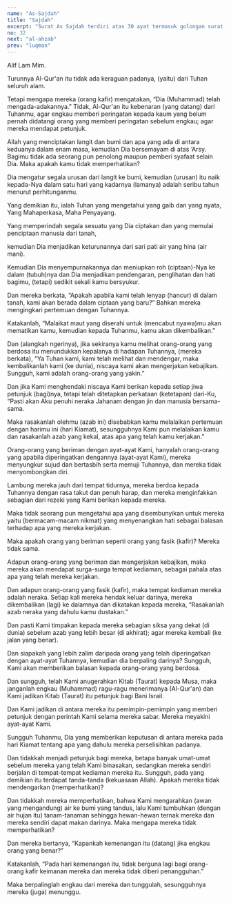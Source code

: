```yaml
---
name: "As-Sajdah"
title: "Sajdah"
excerpt: "Surat As Sajdah terdiri atas 30 ayat termasuk golongan surat Makkiyah diturunkan sesudah surat Al Mu'minuun. Dinamakan As Sajdah berhubung pada surat ini terdapat ayat sajdah, yaitu ayat yang kelima belas."
no: 32
next: "al-ahzab"
prev: "luqman"
---
```


<span id='1' class='verse' title="QS As-Sajdah: 1">Alif Lam Mim.</span>

<span id='2' class='verse' title="QS As-Sajdah: 2">Turunnya Al-Qur'an itu tidak ada keraguan padanya, (yaitu) dari Tuhan seluruh alam.</span>

<span id='3' class='verse' title="QS As-Sajdah: 3">Tetapi mengapa mereka (orang kafir) mengatakan, “Dia (Muhammad) telah mengada-adakannya.” Tidak, Al-Qur'an itu kebenaran (yang datang) dari Tuhanmu, agar engkau memberi peringatan kepada kaum yang belum pernah didatangi orang yang memberi peringatan sebelum engkau; agar mereka mendapat petunjuk.</span>

<span id='4' class='verse' title="QS As-Sajdah: 4">Allah yang menciptakan langit dan bumi dan apa yang ada di antara keduanya dalam enam masa, kemudian Dia bersemayam di atas ‘Arsy. Bagimu tidak ada seorang pun penolong maupun pemberi syafaat selain Dia. Maka apakah kamu tidak memperhatikan?</span>

<span id='5' class='verse' title="QS As-Sajdah: 5">Dia mengatur segala urusan dari langit ke bumi, kemudian (urusan) itu naik kepada-Nya dalam satu hari yang kadarnya (lamanya) adalah seribu tahun menurut perhitunganmu.</span>

<span id='6' class='verse' title="QS As-Sajdah: 6">Yang demikian itu, ialah Tuhan yang mengetahui yang gaib dan yang nyata, Yang Mahaperkasa, Maha Penyayang.</span>

<span id='7' class='verse' title="QS As-Sajdah: 7">Yang memperindah segala sesuatu yang Dia ciptakan dan yang memulai penciptaan manusia dari tanah,</span>

<span id='8' class='verse' title="QS As-Sajdah: 8">kemudian Dia menjadikan keturunannya dari sari pati air yang hina (air mani).</span>

<span id='9' class='verse' title="QS As-Sajdah: 9">Kemudian Dia menyempurnakannya dan meniupkan roh (ciptaan)-Nya ke dalam (tubuh)nya dan Dia menjadikan pendengaran, penglihatan dan hati bagimu, (tetapi) sedikit sekali kamu bersyukur.</span>

<span id='10' class='verse' title="QS As-Sajdah: 10">Dan mereka berkata, “Apakah apabila kami telah lenyap (hancur) di dalam tanah, kami akan berada dalam ciptaan yang baru?” Bahkan mereka mengingkari pertemuan dengan Tuhannya.</span>

<span id='11' class='verse' title="QS As-Sajdah: 11">Katakanlah, “Malaikat maut yang diserahi untuk (mencabut nyawa)mu akan mematikan kamu, kemudian kepada Tuhanmu, kamu akan dikembalikan.”</span>

<span id='12' class='verse' title="QS As-Sajdah: 12">Dan (alangkah ngerinya), jika sekiranya kamu melihat orang-orang yang berdosa itu menundukkan kepalanya di hadapan Tuhannya, (mereka berkata), “Ya Tuhan kami, kami telah melihat dan mendengar, maka kembalikanlah kami (ke dunia), niscaya kami akan mengerjakan kebajikan. Sungguh, kami adalah orang-orang yang yakin.”</span>

<span id='13' class='verse' title="QS As-Sajdah: 13">Dan jika Kami menghendaki niscaya Kami berikan kepada setiap jiwa petunjuk (bagi)nya, tetapi telah ditetapkan perkataan (ketetapan) dari-Ku, “Pasti akan Aku penuhi neraka Jahanam dengan jin dan manusia bersama-sama.</span>

<span id='14' class='verse' title="QS As-Sajdah: 14">Maka rasakanlah olehmu (azab ini) disebabkan kamu melalaikan pertemuan dengan harimu ini (hari Kiamat), sesungguhnya Kami pun melalaikan kamu dan rasakanlah azab yang kekal, atas apa yang telah kamu kerjakan.”</span>

<span id='15' class='verse' title="QS As-Sajdah: 15">Orang-orang yang beriman dengan ayat-ayat Kami, hanyalah orang-orang yang apabila diperingatkan dengannya (ayat-ayat Kami), mereka menyungkur sujud dan bertasbih serta memuji Tuhannya, dan mereka tidak menyombongkan diri.</span>

<span id='16' class='verse' title="QS As-Sajdah: 16">Lambung mereka jauh dari tempat tidurnya, mereka berdoa kepada Tuhannya dengan rasa takut dan penuh harap, dan mereka menginfakkan sebagian dari rezeki yang Kami berikan kepada mereka.</span>

<span id='17' class='verse' title="QS As-Sajdah: 17">Maka tidak seorang pun mengetahui apa yang disembunyikan untuk mereka yaitu (bermacam-macam nikmat) yang menyenangkan hati sebagai balasan terhadap apa yang mereka kerjakan.</span>

<span id='18' class='verse' title="QS As-Sajdah: 18">Maka apakah orang yang beriman seperti orang yang fasik (kafir)?  Mereka tidak sama.</span>

<span id='19' class='verse' title="QS As-Sajdah: 19">Adapun orang-orang yang beriman dan mengerjakan kebajikan, maka mereka akan mendapat surga-surga tempat kediaman, sebagai pahala atas apa yang telah mereka kerjakan.</span>

<span id='20' class='verse' title="QS As-Sajdah: 20">Dan adapun orang-orang yang fasik (kafir), maka tempat kediaman mereka adalah neraka. Setiap kali mereka hendak keluar darinya, mereka dikembalikan (lagi) ke dalamnya dan dikatakan kepada mereka, “Rasakanlah azab neraka yang dahulu kamu dustakan.”</span>

<span id='21' class='verse' title="QS As-Sajdah: 21">Dan pasti Kami timpakan kepada mereka sebagian siksa yang dekat (di dunia) sebelum azab yang lebih besar (di akhirat); agar mereka kembali (ke jalan yang benar).</span>

<span id='22' class='verse' title="QS As-Sajdah: 22">Dan siapakah yang lebih zalim daripada orang yang telah diperingatkan dengan ayat-ayat Tuhannya, kemudian dia berpaling darinya? Sungguh, Kami akan memberikan balasan kepada orang-orang yang berdosa.</span>

<span id='23' class='verse' title="QS As-Sajdah: 23">Dan sungguh, telah Kami anugerahkan Kitab (Taurat) kepada Musa, maka janganlah engkau (Muhammad) ragu-ragu menerimanya (Al-Qur'an) dan Kami jadikan Kitab (Taurat) itu petunjuk bagi Bani Israil.</span>

<span id='24' class='verse' title="QS As-Sajdah: 24">Dan Kami jadikan di antara mereka itu pemimpin-pemimpin yang memberi petunjuk dengan perintah Kami selama mereka sabar. Mereka meyakini ayat-ayat Kami.</span>

<span id='25' class='verse' title="QS As-Sajdah: 25">Sungguh Tuhanmu, Dia yang memberikan keputusan di antara mereka pada hari Kiamat tentang apa yang dahulu mereka perselisihkan padanya.</span>

<span id='26' class='verse' title="QS As-Sajdah: 26">Dan tidakkah menjadi petunjuk bagi mereka, betapa banyak umat-umat sebelum mereka yang telah Kami binasakan, sedangkan mereka sendiri berjalan di tempat-tempat kediaman mereka itu. Sungguh, pada yang demikian itu terdapat tanda-tanda (kekuasaan Allah). Apakah mereka tidak mendengarkan (memperhatikan)?</span>

<span id='27' class='verse' title="QS As-Sajdah: 27">Dan tidakkah mereka memperhatikan, bahwa Kami mengarahkan (awan yang mengandung) air ke bumi yang tandus, lalu Kami tumbuhkan (dengan air hujan itu) tanam-tanaman sehingga hewan-hewan ternak mereka dan mereka sendiri dapat makan darinya. Maka mengapa mereka tidak memperhatikan?</span>

<span id='28' class='verse' title="QS As-Sajdah: 28">Dan mereka bertanya, “Kapankah kemenangan itu (datang) jika engkau orang yang benar?”</span>

<span id='29' class='verse' title="QS As-Sajdah: 29">Katakanlah, “Pada hari kemenangan itu, tidak berguna lagi bagi orang-orang kafir keimanan mereka dan mereka tidak diberi penangguhan.”</span>

<span id='30' class='verse' title="QS As-Sajdah: 30">Maka berpalinglah engkau dari mereka dan tunggulah, sesungguhnya mereka (juga) menunggu.</span>
